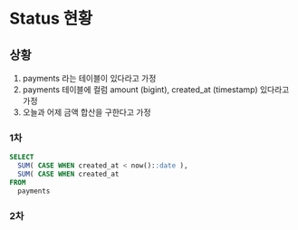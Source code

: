 # Status 현황

## 상황
1. payments 라는 테이블이 있다라고 가정
1. payments 테이블에 컬럼 amount (bigint), created_at (timestamp) 있다라고 가정
1. 오늘과 어제 금액 합산을 구한다고 가정   

### 1차

``` sql
SELECT 
  SUM( CASE WHEN created_at < now()::date ),
  SUM( CASE WHEN created_at 
FROM
  payments
```

### 2차
